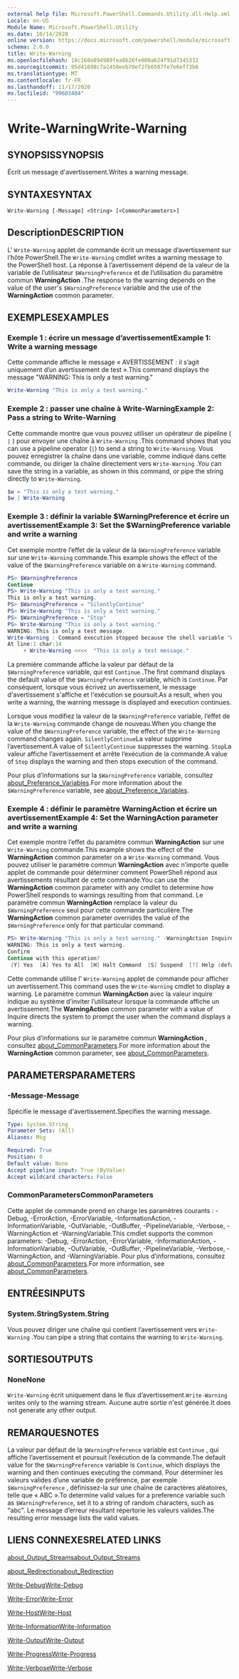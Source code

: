 ```yaml
---
external help file: Microsoft.PowerShell.Commands.Utility.dll-Help.xml
Locale: en-US
Module Name: Microsoft.PowerShell.Utility
ms.date: 10/14/2020
online version: https://docs.microsoft.com/powershell/module/microsoft.powershell.utility/write-warning?view=powershell-7.2&WT.mc_id=ps-gethelp
schema: 2.0.0
title: Write-Warning
ms.openlocfilehash: 18c168e894989fea8b26fe000a624f91d7345332
ms.sourcegitcommit: 95d41698c7a2450eeb70ef2fb6507fe7e6eff3b6
ms.translationtype: MT
ms.contentlocale: fr-FR
ms.lasthandoff: 11/17/2020
ms.locfileid: "99603484"
---
```

# <span data-ttu-id="fcd98-102">Write-Warning</span><span class="sxs-lookup"><span data-stu-id="fcd98-102">Write-Warning</span></span>

## <span data-ttu-id="fcd98-103">SYNOPSIS</span><span class="sxs-lookup"><span data-stu-id="fcd98-103">SYNOPSIS</span></span>
<span data-ttu-id="fcd98-104">Écrit un message d'avertissement.</span><span class="sxs-lookup"><span data-stu-id="fcd98-104">Writes a warning message.</span></span>

## <span data-ttu-id="fcd98-105">SYNTAXE</span><span class="sxs-lookup"><span data-stu-id="fcd98-105">SYNTAX</span></span>

```
Write-Warning [-Message] <String> [<CommonParameters>]
```

## <span data-ttu-id="fcd98-106">Description</span><span class="sxs-lookup"><span data-stu-id="fcd98-106">DESCRIPTION</span></span>

<span data-ttu-id="fcd98-107">L' `Write-Warning` applet de commande écrit un message d’avertissement sur l’hôte PowerShell.</span><span class="sxs-lookup"><span data-stu-id="fcd98-107">The `Write-Warning` cmdlet writes a warning message to the PowerShell host.</span></span> <span data-ttu-id="fcd98-108">La réponse à l’avertissement dépend de la valeur de la variable de l’utilisateur `$WarningPreference` et de l’utilisation du paramètre commun **WarningAction** .</span><span class="sxs-lookup"><span data-stu-id="fcd98-108">The response to the warning depends on the value of the user's `$WarningPreference` variable and the use of the **WarningAction** common parameter.</span></span>

## <span data-ttu-id="fcd98-109">EXEMPLES</span><span class="sxs-lookup"><span data-stu-id="fcd98-109">EXAMPLES</span></span>

### <span data-ttu-id="fcd98-110">Exemple 1 : écrire un message d’avertissement</span><span class="sxs-lookup"><span data-stu-id="fcd98-110">Example 1: Write a warning message</span></span>

<span data-ttu-id="fcd98-111">Cette commande affiche le message « AVERTISSEMENT : il s’agit uniquement d’un avertissement de test ».</span><span class="sxs-lookup"><span data-stu-id="fcd98-111">This command displays the message "WARNING: This is only a test warning."</span></span>

```powershell
Write-Warning "This is only a test warning."
```

### <span data-ttu-id="fcd98-112">Exemple 2 : passer une chaîne à Write-Warning</span><span class="sxs-lookup"><span data-stu-id="fcd98-112">Example 2: Pass a string to Write-Warning</span></span>

<span data-ttu-id="fcd98-113">Cette commande montre que vous pouvez utiliser un opérateur de pipeline ( `|` ) pour envoyer une chaîne à `Write-Warning` .</span><span class="sxs-lookup"><span data-stu-id="fcd98-113">This command shows that you can use a pipeline operator (`|`) to send a string to `Write-Warning`.</span></span>
<span data-ttu-id="fcd98-114">Vous pouvez enregistrer la chaîne dans une variable, comme indiqué dans cette commande, ou diriger la chaîne directement vers `Write-Warning` .</span><span class="sxs-lookup"><span data-stu-id="fcd98-114">You can save the string in a variable, as shown in this command, or pipe the string directly to `Write-Warning`.</span></span>

```powershell
$w = "This is only a test warning."
$w | Write-Warning
```

### <span data-ttu-id="fcd98-115">Exemple 3 : définir la variable $WarningPreference et écrire un avertissement</span><span class="sxs-lookup"><span data-stu-id="fcd98-115">Example 3: Set the $WarningPreference variable and write a warning</span></span>

<span data-ttu-id="fcd98-116">Cet exemple montre l’effet de la valeur de la `$WarningPreference` variable sur une `Write-Warning` commande.</span><span class="sxs-lookup"><span data-stu-id="fcd98-116">This example shows the effect of the value of the `$WarningPreference` variable on a `Write-Warning` command.</span></span>

```powershell
PS> $WarningPreference
Continue
PS> Write-Warning "This is only a test warning."
This is only a test warning.
PS> $WarningPreference = "SilentlyContinue"
PS> Write-Warning "This is only a test warning."
PS> $WarningPreference = "Stop"
PS> Write-Warning "This is only a test warning."
WARNING: This is only a test message.
Write-Warning : Command execution stopped because the shell variable "WarningPreference" is set to Stop.
At line:1 char:14
     + Write-Warning <<<<  "This is only a test message."
```

<span data-ttu-id="fcd98-117">La première commande affiche la valeur par défaut de la `$WarningPreference` variable, qui est `Continue` .</span><span class="sxs-lookup"><span data-stu-id="fcd98-117">The first command displays the default value of the `$WarningPreference` variable, which is `Continue`.</span></span> <span data-ttu-id="fcd98-118">Par conséquent, lorsque vous écrivez un avertissement, le message d'avertissement s'affiche et l'exécution se poursuit.</span><span class="sxs-lookup"><span data-stu-id="fcd98-118">As a result, when you write a warning, the warning message is displayed and execution continues.</span></span>

<span data-ttu-id="fcd98-119">Lorsque vous modifiez la valeur de la `$WarningPreference` variable, l’effet de la `Write-Warning` commande change de nouveau.</span><span class="sxs-lookup"><span data-stu-id="fcd98-119">When you change the value of the `$WarningPreference` variable, the effect of the `Write-Warning` command changes again.</span></span> <span data-ttu-id="fcd98-120">`SilentlyContinue`La valeur supprime l’avertissement.</span><span class="sxs-lookup"><span data-stu-id="fcd98-120">A value of `SilentlyContinue` suppresses the warning.</span></span> <span data-ttu-id="fcd98-121">`Stop`La valeur affiche l’avertissement et arrête l’exécution de la commande.</span><span class="sxs-lookup"><span data-stu-id="fcd98-121">A value of `Stop` displays the warning and then stops execution of the command.</span></span>

<span data-ttu-id="fcd98-122">Pour plus d’informations sur la `$WarningPreference` variable, consultez [about_Preference_Variables](../Microsoft.Powershell.Core/About/about_Preference_Variables.md).</span><span class="sxs-lookup"><span data-stu-id="fcd98-122">For more information about the `$WarningPreference` variable, see [about_Preference_Variables](../Microsoft.Powershell.Core/About/about_Preference_Variables.md).</span></span>

### <span data-ttu-id="fcd98-123">Exemple 4 : définir le paramètre WarningAction et écrire un avertissement</span><span class="sxs-lookup"><span data-stu-id="fcd98-123">Example 4: Set the WarningAction parameter and write a warning</span></span>

<span data-ttu-id="fcd98-124">Cet exemple montre l’effet du paramètre commun **WarningAction** sur une `Write-Warning` commande.</span><span class="sxs-lookup"><span data-stu-id="fcd98-124">This example shows the effect of the **WarningAction** common parameter on a `Write-Warning` command.</span></span> <span data-ttu-id="fcd98-125">Vous pouvez utiliser le paramètre commun **WarningAction** avec n’importe quelle applet de commande pour déterminer comment PowerShell répond aux avertissements résultant de cette commande.</span><span class="sxs-lookup"><span data-stu-id="fcd98-125">You can use the **WarningAction** common parameter with any cmdlet to determine how PowerShell responds to warnings resulting from that command.</span></span> <span data-ttu-id="fcd98-126">Le paramètre commun **WarningAction** remplace la valeur du `$WarningPreference` seul pour cette commande particulière.</span><span class="sxs-lookup"><span data-stu-id="fcd98-126">The **WarningAction** common parameter overrides the value of the `$WarningPreference` only for that particular command.</span></span>

```powershell
PS> Write-Warning "This is only a test warning." -WarningAction Inquire
WARNING: This is only a test warning.
Confirm
Continue with this operation?
 [Y] Yes  [A] Yes to All  [H] Halt Command  [S] Suspend  [?] Help (default is "Y"):
```

<span data-ttu-id="fcd98-127">Cette commande utilise l' `Write-Warning` applet de commande pour afficher un avertissement.</span><span class="sxs-lookup"><span data-stu-id="fcd98-127">This command uses the `Write-Warning` cmdlet to display a warning.</span></span> <span data-ttu-id="fcd98-128">Le paramètre commun **WarningAction** avec la valeur inquire indique au système d’inviter l’utilisateur lorsque la commande affiche un avertissement.</span><span class="sxs-lookup"><span data-stu-id="fcd98-128">The **WarningAction** common parameter with a value of Inquire directs the system to prompt the user when the command displays a warning.</span></span>

<span data-ttu-id="fcd98-129">Pour plus d’informations sur le paramètre commun **WarningAction** , consultez [about_CommonParameters](../Microsoft.Powershell.Core/About/about_CommonParameters.md).</span><span class="sxs-lookup"><span data-stu-id="fcd98-129">For more information about the **WarningAction** common parameter, see [about_CommonParameters](../Microsoft.Powershell.Core/About/about_CommonParameters.md).</span></span>

## <span data-ttu-id="fcd98-130">PARAMETERS</span><span class="sxs-lookup"><span data-stu-id="fcd98-130">PARAMETERS</span></span>

### <span data-ttu-id="fcd98-131">-Message</span><span class="sxs-lookup"><span data-stu-id="fcd98-131">-Message</span></span>
<span data-ttu-id="fcd98-132">Spécifie le message d'avertissement.</span><span class="sxs-lookup"><span data-stu-id="fcd98-132">Specifies the warning message.</span></span>

```yaml
Type: System.String
Parameter Sets: (All)
Aliases: Msg

Required: True
Position: 0
Default value: None
Accept pipeline input: True (ByValue)
Accept wildcard characters: False
```

### <span data-ttu-id="fcd98-133">CommonParameters</span><span class="sxs-lookup"><span data-stu-id="fcd98-133">CommonParameters</span></span>

<span data-ttu-id="fcd98-134">Cette applet de commande prend en charge les paramètres courants : -Debug, -ErrorAction, -ErrorVariable, -InformationAction, -InformationVariable, -OutVariable, -OutBuffer, -PipelineVariable, -Verbose, -WarningAction et -WarningVariable.</span><span class="sxs-lookup"><span data-stu-id="fcd98-134">This cmdlet supports the common parameters: -Debug, -ErrorAction, -ErrorVariable, -InformationAction, -InformationVariable, -OutVariable, -OutBuffer, -PipelineVariable, -Verbose, -WarningAction, and -WarningVariable.</span></span> <span data-ttu-id="fcd98-135">Pour plus d’informations, consultez [about_CommonParameters](https://go.microsoft.com/fwlink/?LinkID=113216).</span><span class="sxs-lookup"><span data-stu-id="fcd98-135">For more information, see [about_CommonParameters](https://go.microsoft.com/fwlink/?LinkID=113216).</span></span>

## <span data-ttu-id="fcd98-136">ENTRÉES</span><span class="sxs-lookup"><span data-stu-id="fcd98-136">INPUTS</span></span>

### <span data-ttu-id="fcd98-137">System.String</span><span class="sxs-lookup"><span data-stu-id="fcd98-137">System.String</span></span>

<span data-ttu-id="fcd98-138">Vous pouvez diriger une chaîne qui contient l’avertissement vers `Write-Warning` .</span><span class="sxs-lookup"><span data-stu-id="fcd98-138">You can pipe a string that contains the warning to `Write-Warning`.</span></span>

## <span data-ttu-id="fcd98-139">SORTIES</span><span class="sxs-lookup"><span data-stu-id="fcd98-139">OUTPUTS</span></span>

### <span data-ttu-id="fcd98-140">None</span><span class="sxs-lookup"><span data-stu-id="fcd98-140">None</span></span>

<span data-ttu-id="fcd98-141">`Write-Warning` écrit uniquement dans le flux d’avertissement.</span><span class="sxs-lookup"><span data-stu-id="fcd98-141">`Write-Warning` writes only to the warning stream.</span></span> <span data-ttu-id="fcd98-142">Aucune autre sortie n'est générée.</span><span class="sxs-lookup"><span data-stu-id="fcd98-142">It does not generate any other output.</span></span>

## <span data-ttu-id="fcd98-143">REMARQUES</span><span class="sxs-lookup"><span data-stu-id="fcd98-143">NOTES</span></span>

<span data-ttu-id="fcd98-144">La valeur par défaut de la `$WarningPreference` variable est `Continue` , qui affiche l’avertissement et poursuit l’exécution de la commande.</span><span class="sxs-lookup"><span data-stu-id="fcd98-144">The default value for the `$WarningPreference` variable is `Continue`, which displays the warning and then continues executing the command.</span></span> <span data-ttu-id="fcd98-145">Pour déterminer les valeurs valides d’une variable de préférence, par exemple `$WarningPreference` , définissez-la sur une chaîne de caractères aléatoires, telle que « ABC ».</span><span class="sxs-lookup"><span data-stu-id="fcd98-145">To determine valid values for a preference variable such as `$WarningPreference`, set it to a string of random characters, such as "abc".</span></span> <span data-ttu-id="fcd98-146">Le message d’erreur résultant répertorie les valeurs valides.</span><span class="sxs-lookup"><span data-stu-id="fcd98-146">The resulting error message lists the valid values.</span></span>

## <span data-ttu-id="fcd98-147">LIENS CONNEXES</span><span class="sxs-lookup"><span data-stu-id="fcd98-147">RELATED LINKS</span></span>

[<span data-ttu-id="fcd98-148">about_Output_Streams</span><span class="sxs-lookup"><span data-stu-id="fcd98-148">about_Output_Streams</span></span>](../Microsoft.PowerShell.Core/About/about_Output_Streams.md)

[<span data-ttu-id="fcd98-149">about_Redirection</span><span class="sxs-lookup"><span data-stu-id="fcd98-149">about_Redirection</span></span>](../Microsoft.PowerShell.Core/About/about_Redirection.md)

[<span data-ttu-id="fcd98-150">Write-Debug</span><span class="sxs-lookup"><span data-stu-id="fcd98-150">Write-Debug</span></span>](Write-Debug.md)

[<span data-ttu-id="fcd98-151">Write-Error</span><span class="sxs-lookup"><span data-stu-id="fcd98-151">Write-Error</span></span>](Write-Error.md)

[<span data-ttu-id="fcd98-152">Write-Host</span><span class="sxs-lookup"><span data-stu-id="fcd98-152">Write-Host</span></span>](Write-Host.md)

[<span data-ttu-id="fcd98-153">Write-Information</span><span class="sxs-lookup"><span data-stu-id="fcd98-153">Write-Information</span></span>](Write-Information.md)

[<span data-ttu-id="fcd98-154">Write-Output</span><span class="sxs-lookup"><span data-stu-id="fcd98-154">Write-Output</span></span>](Write-Output.md)

[<span data-ttu-id="fcd98-155">Write-Progress</span><span class="sxs-lookup"><span data-stu-id="fcd98-155">Write-Progress</span></span>](Write-Progress.md)

[<span data-ttu-id="fcd98-156">Write-Verbose</span><span class="sxs-lookup"><span data-stu-id="fcd98-156">Write-Verbose</span></span>](Write-Verbose.md)
